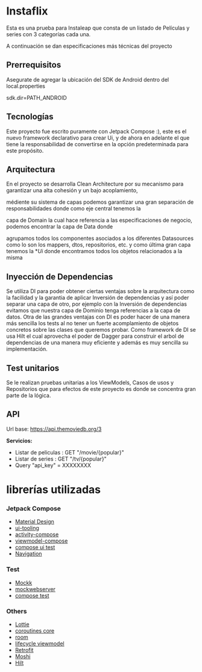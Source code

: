 # Instaflix

Esta es una prueba para Instaleap que consta de un listado de Películas y series con 3 categorías
cada una.

A continuación se dan especificaciones más técnicas del proyecto

## Prerrequisitos

Asegurate de agregar la ubicación del SDK de Android dentro del local.properties

sdk.dir=PATH_ANDROID

## Tecnologías

Este proyecto fue escrito puramente con Jetpack Compose :), este es el nuevo framework declarativo
para crear Ui, y de ahora en adelante el que tiene la responsabilidad de convertirse en la opción
predeterminada para este propósito.

## Arquitectura

En el proyecto se desarrolla Clean Architecture por su mecanismo para garantizar una alta cohesión y
un bajo acoplamiento,

médiente su sistema de capas podemos garantizar una gran separación de responsabilidades donde como
eje central tenemos la

capa de Domain la cual hace referencia a las especificaciones de negocio, podemos encontrar la capa
de Data donde

agrupamos todos los componentes asociados a los diferentes Datasources como lo son los mappers,
dtos, repositorios, etc. y como última gran capa tenemos la **Ui* donde encontramos todos los
objetos relacionados a la misma

## Inyección de Dependencias

Se utiliza DI para poder obtener ciertas ventajas sobre la arquitectura como la facilidad y la
garantia de aplicar Inversión de dependencias y así poder separar una capa de otro, por ejemplo con
la Inversión de dependencias evitamos que nuestra capa de Dominio tenga referencias a la capa de
datos. Otra de las grandes ventajas con DI es poder hacer de una manera más sencilla los tests al no
tener un fuerte acomplamiento de objetos concretos sobre las clases que queremos probar.
Como framework de DI se usa Hilt el cual aprovecha el poder de Dagger para construir el arbol de
dependencias de una manera muy eficiente y además es muy sencilla su implementación.

## Test unitarios

Se le realizan pruebas unitarias a los ViewModels, Casos de usos y Repositorios que para efectos de
este proyecto es donde se concentra gran parte de la lógica.

## API

Url base: https://api.themoviedb.org/3

**Servicios:**

* Listar de peliculas : GET "/movie/{popular}"
* Listar de series : GET "/tv/{popular}"
* Query "api_key" = XXXXXXXX

# librerías utilizadas

### Jetpack Compose

* [Material Design](https://material.io/blog/jetpack-compose)
* [ui-tooling](https://developer.android.com/jetpack/compose/layouts/material?hl=es-419)
* [activity-compose](https://developer.android.com/jetpack/compose/layouts/material?hl=es-419)
* [viewmodel-compose](https://developer.android.com/jetpack/compose/layouts/material?hl=es-419)
* [compose ui test](https://developer.android.com/jetpack/compose/testing?hl=es-419)
* [Navigation](https://github.com/googlecodelabs/android-navigation](https://developer.android.com/jetpack/compose/navigation?hl=es-419))

### Test

* [Mockk](https://github.com/mirtizakh/Android-Mockk)
* [mockwebserver](https://github.com/square/okhttp/tree/master/mockwebserver)
* [compose test](https://developer.android.com/jetpack/compose/testing?hl=es-419)

### Others

* [Lottie](https://github.com/airbnb/lottie/blob/master/android-compose.md)
* [coroutines core](https://github.com/Kotlin/kotlinx.coroutines)
* [room](https://developer.android.com/training/data-storage/room)
* [lifecycle viewmodel](https://github.com/androidx/androidx)
* [Retrofit](https://github.com/square/retrofit)
* [Moshi](https://github.com/square/moshi)
* [Hilt](https://github.com/googlecodelabs/android-hilt)
